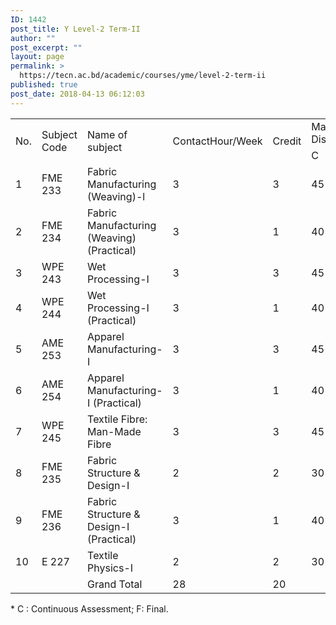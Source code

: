 ```yaml
---
ID: 1442
post_title: Y Level-2 Term-II
author: ""
post_excerpt: ""
layout: page
permalink: >
  https://tecn.ac.bd/academic/courses/yme/level-2-term-ii
published: true
post_date: 2018-04-13 06:12:03
---
```

<table width="634">
<tbody>
<tr>
<td rowspan="2" width="35">No.</td>
<td rowspan="2" width="76">Subject Code</td>
<td rowspan="2" width="208">Name of subject</td>
<td rowspan="2" width="62">ContactHour/Week</td>
<td rowspan="2" width="63">Credit</td>
<td colspan="3" width="190">Mark Distribution*</td>
</tr>
<tr>
<td width="63">C</td>
<td width="63">F</td>
<td width="64">Total</td>
</tr>
<tr>
<td width="35">1</td>
<td width="76">FME 233</td>
<td width="208">Fabric Manufacturing (Weaving)-l</td>
<td width="62">3</td>
<td width="63">3</td>
<td width="63">45</td>
<td width="63">105</td>
<td width="64">150</td>
</tr>
<tr>
<td width="35">2</td>
<td width="76">FME 234</td>
<td width="208">Fabric Manufacturing (Weaving) (Practical)</td>
<td width="62">3</td>
<td width="63">1</td>
<td width="63">40</td>
<td width="63">10</td>
<td width="64">50</td>
</tr>
<tr>
<td width="35">3</td>
<td width="76">WPE 243</td>
<td width="208">Wet Processing-I</td>
<td width="62">3</td>
<td width="63">3</td>
<td width="63">45</td>
<td width="63">105</td>
<td width="64">150</td>
</tr>
<tr>
<td width="35">4</td>
<td width="76">WPE 244</td>
<td width="208">Wet Processing-I (Practical)</td>
<td width="62">3</td>
<td width="63">1</td>
<td width="63">40</td>
<td width="63">10</td>
<td width="64">50</td>
</tr>
<tr>
<td width="35">5</td>
<td width="76">AME 253</td>
<td width="208">Apparel Manufacturing-I</td>
<td width="62">3</td>
<td width="63">3</td>
<td width="63">45</td>
<td width="63">105</td>
<td width="64">150</td>
</tr>
<tr>
<td width="35">6</td>
<td width="76">AME 254</td>
<td width="208">Apparel Manufacturing-I (Practical)</td>
<td width="62">3</td>
<td width="63">1</td>
<td width="63">40</td>
<td width="63">10</td>
<td width="64">50</td>
</tr>
<tr>
<td width="35">7</td>
<td width="76">WPE 245</td>
<td width="208">Textile Fibre: Man-Made Fibre</td>
<td width="62">3</td>
<td width="63">3</td>
<td width="63">45</td>
<td width="63">105</td>
<td width="64">150</td>
</tr>
<tr>
<td width="35">8</td>
<td width="76">FME 235</td>
<td width="208">Fabric Structure &amp; Design-I</td>
<td width="62">2</td>
<td width="63">2</td>
<td width="63">30</td>
<td width="63">70</td>
<td width="64">100</td>
</tr>
<tr>
<td width="35">9</td>
<td width="76">FME 236</td>
<td width="208">Fabric Structure &amp; Design-I (Practical)</td>
<td width="62">3</td>
<td width="63">1</td>
<td width="63">40</td>
<td width="63">10</td>
<td width="64">50</td>
</tr>
<tr>
<td width="35">10</td>
<td width="76">E 227</td>
<td width="208">Textile Physics-I</td>
<td width="62">2</td>
<td width="63">2</td>
<td width="63">30</td>
<td width="63">70</td>
<td width="64">IOO</td>
</tr>
<tr>
<td width="35"></td>
<td width="76"></td>
<td width="208">Grand Total</td>
<td width="62">28</td>
<td width="63">20</td>
<td width="63"></td>
<td width="63"></td>
<td width="64"></td>
</tr>
</tbody>
</table>
* C : Continuous Assessment; F: Final.